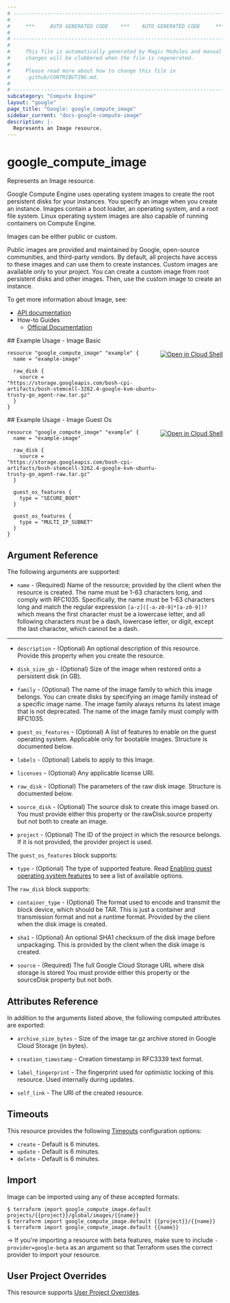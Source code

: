 ```yaml
---
# ----------------------------------------------------------------------------
#
#     ***     AUTO GENERATED CODE    ***    AUTO GENERATED CODE     ***
#
# ----------------------------------------------------------------------------
#
#     This file is automatically generated by Magic Modules and manual
#     changes will be clobbered when the file is regenerated.
#
#     Please read more about how to change this file in
#     .github/CONTRIBUTING.md.
#
# ----------------------------------------------------------------------------
subcategory: "Compute Engine"
layout: "google"
page_title: "Google: google_compute_image"
sidebar_current: "docs-google-compute-image"
description: |-
  Represents an Image resource.
---
```


# google\_compute\_image

Represents an Image resource.

Google Compute Engine uses operating system images to create the root
persistent disks for your instances. You specify an image when you create
an instance. Images contain a boot loader, an operating system, and a
root file system. Linux operating system images are also capable of
running containers on Compute Engine.

Images can be either public or custom.

Public images are provided and maintained by Google, open-source
communities, and third-party vendors. By default, all projects have
access to these images and can use them to create instances.  Custom
images are available only to your project. You can create a custom image
from root persistent disks and other images. Then, use the custom image
to create an instance.


To get more information about Image, see:

* [API documentation](https://cloud.google.com/compute/docs/reference/v1/images)
* How-to Guides
    * [Official Documentation](https://cloud.google.com/compute/docs/images)

<div class = "oics-button" style="float: right; margin: 0 0 -15px">
  <a href="https://console.cloud.google.com/cloudshell/open?cloudshell_git_repo=https%3A%2F%2Fgithub.com%2Fterraform-google-modules%2Fdocs-examples.git&cloudshell_working_dir=image_basic&cloudshell_image=gcr.io%2Fgraphite-cloud-shell-images%2Fterraform%3Alatest&open_in_editor=main.tf&cloudshell_print=.%2Fmotd&cloudshell_tutorial=.%2Ftutorial.md" target="_blank">
    <img alt="Open in Cloud Shell" src="//gstatic.com/cloudssh/images/open-btn.svg" style="max-height: 44px; margin: 32px auto; max-width: 100%;">
  </a>
</div>
## Example Usage - Image Basic


```hcl
resource "google_compute_image" "example" {
  name = "example-image"

  raw_disk {
    source = "https://storage.googleapis.com/bosh-cpi-artifacts/bosh-stemcell-3262.4-google-kvm-ubuntu-trusty-go_agent-raw.tar.gz"
  }
}
```
<div class = "oics-button" style="float: right; margin: 0 0 -15px">
  <a href="https://console.cloud.google.com/cloudshell/open?cloudshell_git_repo=https%3A%2F%2Fgithub.com%2Fterraform-google-modules%2Fdocs-examples.git&cloudshell_working_dir=image_guest_os&cloudshell_image=gcr.io%2Fgraphite-cloud-shell-images%2Fterraform%3Alatest&open_in_editor=main.tf&cloudshell_print=.%2Fmotd&cloudshell_tutorial=.%2Ftutorial.md" target="_blank">
    <img alt="Open in Cloud Shell" src="//gstatic.com/cloudssh/images/open-btn.svg" style="max-height: 44px; margin: 32px auto; max-width: 100%;">
  </a>
</div>
## Example Usage - Image Guest Os


```hcl
resource "google_compute_image" "example" {
  name = "example-image"

  raw_disk {
    source = "https://storage.googleapis.com/bosh-cpi-artifacts/bosh-stemcell-3262.4-google-kvm-ubuntu-trusty-go_agent-raw.tar.gz"
  }

  guest_os_features {
    type = "SECURE_BOOT"
  }

  guest_os_features {
    type = "MULTI_IP_SUBNET"
  }
}
```

## Argument Reference

The following arguments are supported:


* `name` -
  (Required)
  Name of the resource; provided by the client when the resource is
  created. The name must be 1-63 characters long, and comply with
  RFC1035. Specifically, the name must be 1-63 characters long and
  match the regular expression `[a-z]([-a-z0-9]*[a-z0-9])?` which means
  the first character must be a lowercase letter, and all following
  characters must be a dash, lowercase letter, or digit, except the
  last character, which cannot be a dash.


- - -


* `description` -
  (Optional)
  An optional description of this resource. Provide this property when
  you create the resource.

* `disk_size_gb` -
  (Optional)
  Size of the image when restored onto a persistent disk (in GB).

* `family` -
  (Optional)
  The name of the image family to which this image belongs. You can
  create disks by specifying an image family instead of a specific
  image name. The image family always returns its latest image that is
  not deprecated. The name of the image family must comply with
  RFC1035.

* `guest_os_features` -
  (Optional)
  A list of features to enable on the guest operating system.
  Applicable only for bootable images.  Structure is documented below.

* `labels` -
  (Optional)
  Labels to apply to this Image.

* `licenses` -
  (Optional)
  Any applicable license URI.

* `raw_disk` -
  (Optional)
  The parameters of the raw disk image.  Structure is documented below.

* `source_disk` -
  (Optional)
  The source disk to create this image based on.
  You must provide either this property or the
  rawDisk.source property but not both to create an image.

* `project` - (Optional) The ID of the project in which the resource belongs.
    If it is not provided, the provider project is used.


The `guest_os_features` block supports:

* `type` -
  (Optional)
  The type of supported feature. Read [Enabling guest operating system features](https://cloud.google.com/compute/docs/images/create-delete-deprecate-private-images#guest-os-features) to see a list of available options.

The `raw_disk` block supports:

* `container_type` -
  (Optional)
  The format used to encode and transmit the block device, which
  should be TAR. This is just a container and transmission format
  and not a runtime format. Provided by the client when the disk
  image is created.

* `sha1` -
  (Optional)
  An optional SHA1 checksum of the disk image before unpackaging.
  This is provided by the client when the disk image is created.

* `source` -
  (Required)
  The full Google Cloud Storage URL where disk storage is stored
  You must provide either this property or the sourceDisk property
  but not both.

## Attributes Reference

In addition to the arguments listed above, the following computed attributes are exported:


* `archive_size_bytes` -
  Size of the image tar.gz archive stored in Google Cloud Storage (in
  bytes).

* `creation_timestamp` -
  Creation timestamp in RFC3339 text format.

* `label_fingerprint` -
  The fingerprint used for optimistic locking of this resource. Used
  internally during updates.
* `self_link` - The URI of the created resource.


## Timeouts

This resource provides the following
[Timeouts](/docs/configuration/resources.html#timeouts) configuration options:

- `create` - Default is 6 minutes.
- `update` - Default is 6 minutes.
- `delete` - Default is 6 minutes.

## Import

Image can be imported using any of these accepted formats:

```
$ terraform import google_compute_image.default projects/{{project}}/global/images/{{name}}
$ terraform import google_compute_image.default {{project}}/{{name}}
$ terraform import google_compute_image.default {{name}}
```

-> If you're importing a resource with beta features, make sure to include `-provider=google-beta`
as an argument so that Terraform uses the correct provider to import your resource.

## User Project Overrides

This resource supports [User Project Overrides](https://www.terraform.io/docs/providers/google/provider_reference.html#user_project_override).
